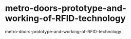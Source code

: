 # metro-doors-prototype-and-working-of-RFID-technology
metro-doors-prototype-and-working-of-RFID-technology
